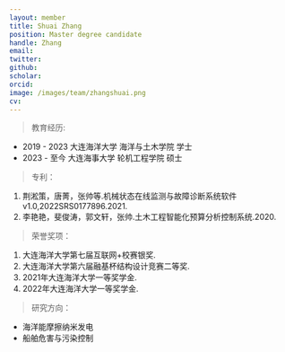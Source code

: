 ```yaml
---
layout: member
title: Shuai Zhang
position: Master degree candidate
handle: Zhang
email: 
twitter: 
github: 
scholar:
orcid: 
image: /images/team/zhangshuai.png
cv: 
---
```


> 教育经历:

- 2019 - 2023 大连海洋大学 海洋与土木学院 学士
- 2023 - 至今 大连海事大学 轮机工程学院 硕士

> 专利：

1. 荆淞策，唐菁，张帅等.机械状态在线监测与故障诊断系统软件v1.0,2022SRS0177896.2021.
2. 李艳艳，斐俊涛，郭文轩，张帅.土木工程智能化预算分析控制系统.2020.

> 荣誉奖项：

1. 大连海洋大学第七届互联网+校赛银奖.
2. 大连海洋大学第六届融基杯结构设计竞赛二等奖.
3. 2021年大连海洋大学一等奖学金.
4. 2022年大连海洋大学一等奖学金.


> 研究方向：

- 海洋能摩擦纳米发电
- 船舶危害与污染控制
